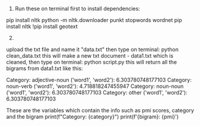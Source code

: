 1) Run these on terminal first to install dependencies:

pip install nltk
python -m nltk.downloader punkt stopwords wordnet
pip install nltk
!pip install geotext

2)
upload the txt file and name it "data.txt"
then type on terminal: python clean_data.txt
this will make a new txt document - data1.txt which is cleaned, then type on terminal: python script.py
this will return all the bigrams from data1.txt like this:

Category: adjective-noun
('word1', 'word2'): 6.303780748177103
Category: noun-verb
('word1', 'word2'): 4.718818247455947
Category: noun-noun
('word1', 'word2'): 6.303780748177103
Category: other
('word1', 'word2'): 6.303780748177103

These are the variables which contain the info such as pmi scores, category and the bigram
print(f"Category: {category}")
print(f'{bigram}: {pmi}')